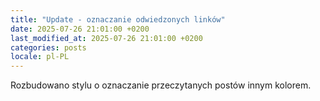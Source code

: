 ```yaml
---
title: "Update - oznaczanie odwiedzonych linków"
date: 2025-07-26 21:01:00 +0200
last_modified_at: 2025-07-26 21:01:00 +0200
categories: posts
locale: pl-PL
---
```


Rozbudowano stylu o oznaczanie przeczytanych postów innym kolorem.